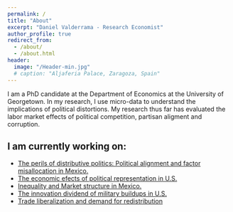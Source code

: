```yaml
---
permalink: /
title: "About"
excerpt: "Daniel Valderrama - Research Economist"
author_profile: true
redirect_from: 
  - /about/
  - /about.html
header:
  image: "/Header-min.jpg"
  # caption: "Aljaferia Palace, Zaragoza, Spain" 
---
```


I am a PhD candidate at the Department of Economics at the University of Georgetown. In my research, I use micro-data to understand the implications of political distortions. My research thus far has evaluated the labor market effects of political competition, partisan aligment and corruption.

I am currently working on:
------

* [The perils of distributive politics: Political alignment and factor misallocation in Mexico.](/research/2020-10-15-perils)
* [The economic efects of political representation in U.S.](/research/2020-1-1-representation)
* [Inequality and Market structure in Mexico.](/research/2020-1-1-inequality) 
* [The innovation dividend of military buildups in U.S.](/research/2020-1-1-innovation)
* [Trade liberalization and demand for redistribution](/research/2020-1-1-liberalization)